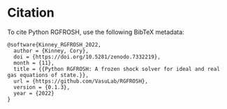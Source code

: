 # Citation

To cite Python RGFROSH, use the following BibTeX metadata:

```
@software{Kinney_RGFROSH_2022,
  author = {Kinney, Cory},
  doi = {https://doi.org/10.5281/zenodo.7332219},
  month = {11},
  title = {{Python RGFROSH: A frozen shock solver for ideal and real gas equations of state.}},
  url = {https://github.com/VasuLab/RGFROSH},
  version = {0.1.3},
  year = {2022}
}
```
